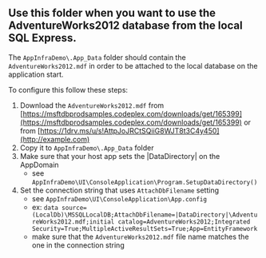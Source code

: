 Use this folder when you want to use the AdventureWorks2012 database from the local SQL Express.
-----------------

The `AppInfraDemo\.App_Data` folder should contain the `AdventureWorks2012.mdf` in order to be attached to the local database on the application start. 

To configure this follow these steps:
 1. Download the `AdventureWorks2012.mdf` from [https://msftdbprodsamples.codeplex.com/downloads/get/165399](https://msftdbprodsamples.codeplex.com/downloads/get/165399) or from [https://1drv.ms/u/s!AttpJoJRCtSQiiG8WJT8t3C4y450](http://example.com)
 2. Copy it to `AppInfraDemo\.App_Data` folder 
 3. Make sure that your host app sets the |DataDirectory| on the AppDomain
    - see `AppInfraDemo\UI\ConsoleApplication\Program.SetupDataDirectory()`
 4. Set the connection string that uses `AttachDbFilename` setting
    - see `AppInfraDemo\UI\ConsoleApplication\App.config`
    - ex: `data source=(LocalDb)\MSSQLLocalDB;AttachDbFilename=|DataDirectory|\AdventureWorks2012.mdf;initial catalog=AdventureWorks2012;Integrated Security=True;MultipleActiveResultSets=True;App=EntityFramework`
    - make sure that the `AdventureWorks2012.mdf` file name matches the one in the connection string